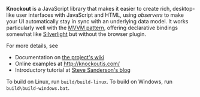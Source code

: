 **Knockout** is a JavaScript library that makes it easier to create rich, desktop-like user interfaces with JavaScript and HTML, using *observers* to make your UI automatically stay in sync with an underlying data model. It works particularly well with the <a href="http://en.wikipedia.org/wiki/Model_View_ViewModel">MVVM pattern</a>, offering declarative bindings somewhat like <a href="http://www.silverlight.net/">Silverlight</a> but without the browser plugin.

For more details, see
<ul>
	<li>Documentation on <a href="http://github.com/SteveSanderson/knockout/wiki">the project's wiki</a></li>
<li>Online examples at <a href="http://knockoutjs.com/">http://knockoutjs.com/</a></li>
<li>Introductory tutorial at <a href="http://blog.stevensanderson.com/2010/07/05/introducing-knockout-a-ui-library-for-javascript/">Steve Sanderson's blog</a></li>
</ul>

To build on Linux, run <code>build/build-linux</code>. To build on Windows, run <code>build\build-windows.bat</code>.
